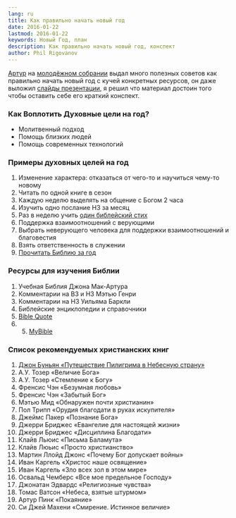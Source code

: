 ```yaml
---
lang: ru
title: Как правильно начать новый год
date: 2016-01-22
lastmod: 2016-01-22
keywords: Новый Год, план
description: Как правильно начать новый год, конспект
author: Phil Rigovanov
---
```

[Артур](https://www.instagram.com/arthurovod/) на  [молодёжном собрании](https://vk.com/houseofgrace) выдал много полезных советов как правильно начать новый год с кучей конкретных ресурсов, он даже выложил [слайды презентации](https://vk.com/houseofgrace?w=wall-77739678_11), я решил что материал достоин того чтобы оставить себе его краткий конспект.

### Как Воплотить Духовные цели на год?

- Молитвенный подход
- Помощь близких людей
- Помощь современных технологий

### Примеры духовных целей на год

1. Изменение характера: отказаться от чего-то и научиться чему-то новому
2. Читать по одной книге в сезон
3. Каждую неделю выделять на общение с Богом 2 часа
4. Изучить одно послание НЗ за месяц
5. Раз в неделю учить [один библейский стих](/Bible-verses-by-topics/)
6. Поддержка взаимоотношений с верующими
7. Выбрать неверующего человека для поддержки взаимоотношений и   благовестия
8. Взять ответственность в служении
9. [Прочитать Библию за год](https://novchurch.github.io/plan/)

### Ресурсы для изучения Библии

1. Учебная Библия Джона Мак-Артура
2. Комментарии на ВЗ и НЗ Мэтью Генри
3. Комментарии на НЗ Уильяма Баркли
4. Библейские энциклопедии и справочники
5. [Bible Quote](http://bqt.ru/)
6. 5. [MyBible](https://mybible.zone)

### Список рекомендуемых христианских книг

1. [Джон Буньян «Путешествие Пилигрима в Небесную страну»](/Pilgrims-Progress/)
2. А.У. Тозер «Величие Бога»
3. А.У. Тозер «Стемление к Богу»
4. Френсис Чэн «Безумная любовь»
5. Френсис Чэн «Забытый Бог»
6. Мэтью Мид «Обнаружен почти христианин»
7. Пол Трипп «Орудия благодати в руках искупителя»
8. Джеймс Пакер «Познание Бога»
9. Джерри Бриджес «Евангелие для настоящей жизни»
10. Джерри Бриджес «Дисциплина Благодати»
11. Клайв Льюис «Письма Баламута»
12. Клайв Люьис «Просто христианство»
13. Мартин Ллойд Джонс «Почему Бог допускает войны»
14. Иван Каргель «Христос наше освящение»
15. Иван Каргель «Зло всех зол в этом мире»
16. Освальд Чемберс «Все мое предельное Господу»
17. Джонатан Эдвардс «Религиозные чувства»
18. Томас Ватсон «Небеса, взятые штурмом»
19. Артур Пинк «Покаяние»
20. Си Джей Махени «Смирение. Истинное величие»
